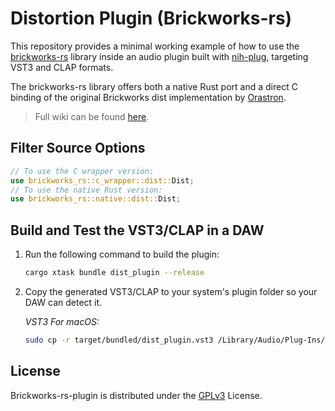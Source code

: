 # Distortion Plugin (Brickworks-rs)
This repository provides a minimal working example of how to use the [brickworks-rs](https://github.com/FedericoMenegoz/brickworks-rs) library inside an audio plugin built with [nih-plug](https://github.com/robbert-vdh/nih-plug), targeting VST3 and CLAP formats.

The brickworks-rs library offers both a native Rust port and a direct C binding of the original Brickworks dist implementation by [Orastron](https://www.orastron.com/algorithms/bw_dist).

>Full wiki can be found [here](https://github.com/FedericoMenegoz/brickworks-rs/wiki/Nih-Plug).
## Filter Source Options

```rust
// To use the C wrapper version:
use brickworks_rs::c_wrapper::dist::Dist;
// To use the native Rust version:
use brickworks_rs::native::dist::Dist;
```

## Build and Test the VST3/CLAP in a DAW

1. Run the following command to build the plugin:
   ```bash
   cargo xtask bundle dist_plugin --release
   ```

2. Copy the generated VST3/CLAP to your system's plugin folder so your DAW can detect it.

   *VST3 For macOS:*
   ```bash
   sudo cp -r target/bundled/dist_plugin.vst3 /Library/Audio/Plug-Ins/VST3/
   ```


## License
Brickworks-rs-plugin is distributed under the [GPLv3](https://www.gnu.org/licenses/gpl-3.0.html) License.